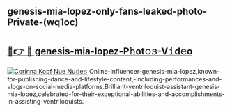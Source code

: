 ## genesis-mia-lopez-only-fans​-leaked-photo​-Private-(wq1oc)


# <h2><a href="https://mediaupload.pro?title=genesis-mia-lopez&ref=git">🔗👉 🔴 genesis-mia-lopez-P𝚑ot𝚘𝚜-V𝚒d𝚎o</a></h2>

[![Corinna Kopf Nue Nu𝚍e𝚜](https://i.imgur.com/0qMVB7G.gif)](https://mediaupload.pro?title=genesis-mia-lopez&ref=git)
Online-influencer-genesis-mia-lopez,known-for-publishing-dance-and-lifestyle-content,-including-performances-and-vlogs-on-social-media-platforms.Brilliant-ventriloquist-assistant-genesis-mia-lopez,celebrated-for-their-exceptional-abilities-and-accomplishments-in-assisting-ventriloquists.  
